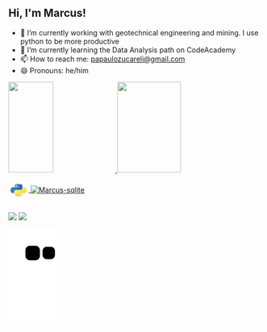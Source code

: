 ## Hi, I'm Marcus!


- 🔭 I’m currently working with geotechnical engineering and mining. I use python to be more productive
- 🌱 I’m currently learning the Data Analysis path on CodeAcademy
- 📫 How to reach me: papaulozucareli@gmail.com
- 😄 Pronouns: he/him

<div>
  <a href="https://github.com/marcuszucareli">
  <img width="42%" height="180em" src="https://github-readme-stats.vercel.app/api?username=marcuszucareli&show_icons=true&theme=dark&include_all_commits=true&count_private=true"/>
  <img width="50%" height="180em" src="https://github-readme-stats.vercel.app/api/top-langs/?username=marcuszucareli&layout=compact&langs_count=16&theme=dark"/>
</div>
  
<div style="display: inline_block"><br>
  <img align="center" alt="Marcus-Python" height="30" width="40" src="https://raw.githubusercontent.com/devicons/devicon/master/icons/python/python-original.svg">
  <img align="center" alt="Marcus-sqlite" height="30" width="40" src="https://cdn.jsdelivr.net/gh/devicons/devicon/icons/sqlite/sqlite-original.svg" />
</div>
  
##
  
<div>
  <a href = "mailto:papaulozucareli@gmail.com"><img src="https://img.shields.io/badge/Gmail-D14836?style=for-the-badge&logo=gmail&logoColor=white" target="_blank"></a>
  <a href="https://www.linkedin.com/in/marcus-paulo-zucareli-dias-rodrigues-734690105/?locale=en_US" target="_blank"><img src="https://img.shields.io/badge/-LinkedIn-%230077B5?style=for-the-badge&logo=linkedin&logoColor=white" target="_blank"></a>   
</div>

![Snake animation](https://github.com/marcuszucareli/marcuszucareli/blob/output/github-contribution-grid-snake.svg)
